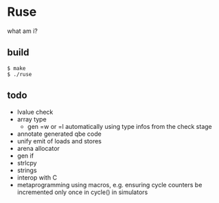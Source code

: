 # Ruse

what am i?

## build

```
$ make
$ ./ruse
```

## todo

* lvalue check
* array type
  * gen =w or =l automatically using type infos from the check stage
* annotate generated qbe code
* unify emit of loads and stores
* arena allocator
* gen if
* strlcpy
* strings
* interop with C
* metaprogramming using macros, e.g. ensuring cycle counters be incremented
  only once in cycle() in simulators
